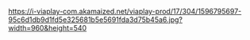 https://i-viaplay-com.akamaized.net/viaplay-prod/17/304/1596795697-95c6d1db9d1fd5e325681b5e5691fda3d75b45a6.jpg?width=960&height=540